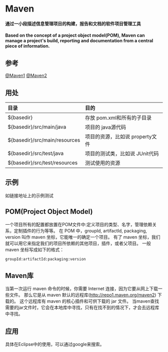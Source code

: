 # Maven
#### 通过一小段描述信息管理项目的构建，报告和文档的软件项目管理工具
#### Based on the concept of a project object model(POM), Maven can manage a project's build, reporting and documentation from a central piece of information.

## 参考

[@Maven1](http://www.oracle.com/technetwork/cn/community/java/apache-maven-getting-started-1-406235-zhs.html)
[@Maven2](http://www.oracle.com/technetwork/cn/community/java/apache-maven-getting-started-2-405568-zhs.html)
## 用处

| 目录      |    目的 |
| :-------- | :-------|
| ${basedir}   | 存放 pom.xml和所有的子目录 |
| ${basedir}/src/main/java     |   项目的 java源代码 |
| ${basedir}/src/main/resources      |    项目的资源，比如说 property文件 |
| ${basedir}/src/test/java      |  项目的测试类，比如说 JUnit代码  |
| ${basedir}/src/test/resources |  测试使用的资源                 |

## 示例
如链接地址上的示例测试

## POM(Project Object Model)
一个项目所有的配置都放置在POM文件中:定义项目的类型、名字，管理依赖关系，定制插件的行为等等。
在 POM 中，groupId, artifactId, packaging, version 叫作 maven 坐标，它能唯一的确定一个项目。
有了 maven 坐标，我们就可以用它来指定我们的项目所依赖的其他项目，插件，或者父项目。
一般 maven 坐标写成如下的格式：
```
groupId:artifactId:packaging:version
```

## Maven库
当第一次运行 maven 命令的时候，你需要 Internet 连接，因为它要从网上下载一些文件。
那么它是从 maven 默认的远程库(http://repo1.maven.org/maven2) 下载的。
这个远程库有 maven 的核心插件和可供下载的 jar 文件。
当maven查找需要的jar文件时，它会在本地库中寻找，只有在找不到的情况下，才会去远程库中寻找。

## 应用
具体在Eclipse中的使用，可以通过google来搜索。
